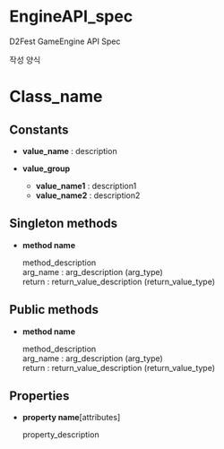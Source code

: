 EngineAPI_spec
==============

D2Fest GameEngine API Spec



작성 양식

Class_name
====

Constants
----
* __value_name__ : description

* __value_group__
  * __value_name1__ : description1
  * __value_name2__ : description2
  
Singleton methods
----
* __method name__

  method_description<br>
  arg_name : arg_description (arg_type)<br>
  return : return_value_description (return_value_type)

Public methods
----
* __method name__

  method_description<br>
  arg_name : arg_description (arg_type)<br>
  return : return_value_description (return_value_type)


Properties
----
* __property name__[attributes]
  
  property_description
